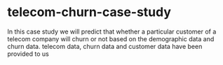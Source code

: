 # telecom-churn-case-study
In this case study we will predict that whether a particular customer of a telecom company will churn or not based on the demographic data and churn data.
telecom data, churn data and customer data have been provided to us

